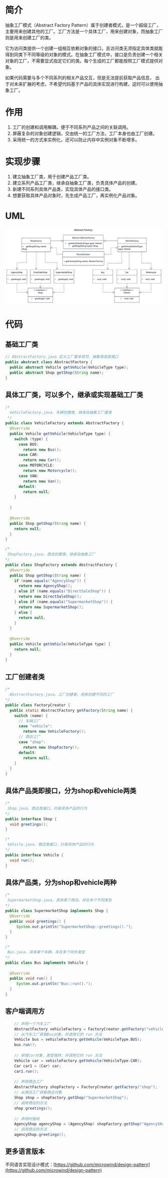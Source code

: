 # 简介
抽象工厂模式（Abstract Factory Pattern）属于创建者模式，是一个超级工厂，主要用来创建其他的工厂。工厂方法是一个具体工厂，用来创建对象，而抽象工厂则是用来创建工厂的类。

它为访问类提供一个创建一组相互依赖对象的接口，且访问类无须指定具体类就能得到同类下不同等级的对象的模式。在抽象工厂模式中，接口是负责创建一个相关对象的工厂，不需要显式指定它们的类。每个生成的工厂都能按照工厂模式提供对象。

如果代码需要与多个不同系列的相关产品交互，但是无法提前获取产品信息， 出于对未来扩展的考虑，不希望代码基于产品的具体实现进行构建，这时可以使用抽象工厂。

# 作用
1. 工厂的创建和调用解耦，便于不同系列产品之间的关联调用。
2. 屏蔽复杂的对象创建逻辑，交由统一的工厂方法，工厂本身也由工厂创建。
3. 采用统一的方式来实例化，还可以防止内存中实例对象不断增多。

# 实现步骤
1. 建立抽象工厂类，用于创建产品工厂类。
2. 建立系列产品工厂类，继承自抽象工厂类，负责具体产品的创建。
3. 新建不同系列具体产品类，实现具体产品的接口类。
4. 想要获取具体产品对象时，先生成产品工厂，再实例化产品对象。

# UML
<img src="../docs/uml/abstract-factory.png">

# 代码

## 基础工厂类
```java
// AbstractFactory.java 定义工厂基本规范，抽象类或是接口
public abstract class AbstractFactory {
  public abstract Vehicle getVehicle(VehicleType type);
  public abstract Shop getShop(String name);
}
```

## 具体工厂类，可以多个，继承或实现基础工厂类
```java
/*
  VehicleFactory.java，车辆创建类，继承自抽象工厂基类
 */
public class VehicleFactory extends AbstractFactory {
  @Override
  public Vehicle getVehicle(VehicleType type) {
    switch (type) {
      case BUS:
        return new Bus();
      case CAR:
        return new Car();
      case MOTORCYCLE:
        return new Motorcycle();
      case VAN:
        return new Van();
      default:
        return null;
    }

  }

  @Override
  public Shop getShop(String name) {
    return null;
  }
}
```

```java
/*
 ShopFactory.java，商店创建类，继承自抽象工厂
*/
public class ShopFactory extends AbstractFactory {
  @Override
  public Shop getShop(String name) {
    if (name.equals("AgencyShop")) {
      return new AgencyShop();
    } else if (name.equals("DirectSaleShop")) {
      return new DirectSaleShop();
    } else if (name.equals("SupermarketShop")) {
      return new SupermarketShop();
    } else {
      return null;
    }
  }

  @Override
  public Vehicle getVehicle(VehicleType type) {
    return null;
  }
}
```

## 工厂创建者类
```java
/*
  AbstractFactory.java，工厂创建者，用来创建不同的工厂
*/
public class FactoryCreator {
  public static AbstractFactory getFactory(String name) {
    switch (name) {
      // 车辆工厂
      case "vehicle":
        return new VehicleFactory();
      // 商店工厂
      case "shop":
        return new ShopFactory();
      default:
        return null;
    }
  }
}
```


## 具体产品类即接口，分为shop和vehicle两类
```java
/*
 Shop.java，商店类接口，约束具体产品的行为
*/
public interface Shop {
  void greetings();
}
```

```java
/*
 Vehicle.java，商店类接口，约束具体产品的行为
*/
public interface Vehicle {
  void run();
}
```

## 具体产品类，分为shop和vehicle两种
```java
/*
 SupermarketShop.java，具体某个商店，存在多个不同类型
*/
public class SupermarketShop implements Shop {
  @Override
  public void greetings() {
     System.out.println("SupermarketShop::greetings().");
  }
}
```

```java
/*
 Bus.java，具体某个车辆，存在多个同步类型
*/
public class Bus implements Vehicle {
 
  @Override
  public void run() {
     System.out.println("Bus::run().");
  }
}
```

## 客户端调用方
```java
    // 声明一个汽车工厂
    AbstractFactory vehicleFactory = FactoryCreator.getFactory("vehicle");
    // 从汽车工厂获取Bus对象，并调用它的 run 方法
    Vehicle bus = vehicleFactory.getVehicle(VehicleType.BUS);
    bus.run();

    // 获取Car对象，类型强转，并调用它的 run 方法
    Vehicle car = vehicleFactory.getVehicle(VehicleType.CAR);
    Car car1 = (Car) car;
    car1.run();

    // 声明商店工厂
    AbstractFactory shopFactory = FactoryCreator.getFactory("shop");
    // 从商店工厂获取商店对象
    Shop shop = shopFactory.getShop("SupermarketShop");
    // 调用商店的方法
    shop.greetings();

    // 声明时强转
    AgencyShop agencyShop = (AgencyShop) shopFactory.getShop("AgencyShop");
    // 调用商店的方法
    agencyShop.greetings();
```

## 更多语言版本
不同语言实现设计模式：[https://github.com/microwind/design-pattern](https://github.com/microwind/design-pattern)
